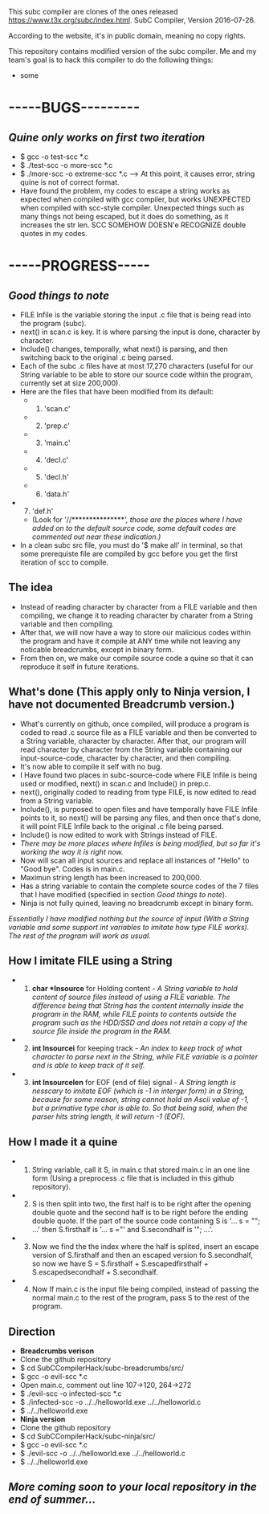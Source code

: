 
This subc compiler are clones of the ones released https://www.t3x.org/subc/index.html.
SubC Compiler, Version 2016-07-26.

According to the website, it's in public domain, meaning no copy rights.

This repository contains modified version of the subc compiler. 
Me and my team's goal is to hack this compiler to do the following things:
 - some 

# -----BUGS---------

## *Quine only works on first two iteration*
 - $ gcc -o test-scc *.c 
 - $ ./test-scc -o more-scc *.c
 - $ ./more-scc -o extreme-scc *.c   --> At this point, it causes error, string quine is not of correct format.
 - Have found the problem, my codes to escape a string works as expected when compiled with gcc compiler, but works UNEXPECTED when compiled with scc-style compiler. Unexpected things such as many things not being escaped, but it does do something, as it increases the str len. SCC SOMEHOW DOESN'e RECOGNIZE double quotes in my codes.

# -----PROGRESS-----

## *Good things to note*
 - FILE Infile is the variable storing the input .c file that is being read into the program (subc).
 - next() in scan.c is key. It is where parsing the input is done, character by character.
 - Include() changes, temporally, what next() is parsing, and then switching back to the original .c being parsed.
 - Each of the subc .c files have at most 17,270 characters (useful for our String variable to be able to store our source code within the program, currently set at size 200,000).
 - Here are the files that have been modified from its default:
	- 1. 'scan.c'
 	- 2. 'prep.c'
 	- 3. 'main.c'
 	- 4. 'decl.c'
 	- 5. 'decl.h'
 	- 6. 'data.h'
  - 7. 'def.h'
	- (Look for '//****************', those are the places where I have added on to the default source code, some default codes are commented out near these indication.)*
 - In a clean subc src file, you must do '$ make all' in terminal, so that some prerequiste file are compiled by gcc before you get the first iteration of scc to compile.
	
## **The idea**
 - Instead of reading character by character from a FILE variable and then compiling, we change it to reading character by charater from a String variable and then compiling.
 - After that, we will now have a way to store our malicious codes within the program and have it compile at ANY time while not leaving any noticable breadcrumbs, except in binary form.
 - From then on, we make our compile source code a quine so that it can reproduce it self in future iterations.

## **What's done (This apply only to Ninja version, I have not documented Breadcrumb version.)**
 - What's currently on github, once compiled, will produce a program is coded to read .c source file as a FILE variable and then be converted to a String variable, character by character. After that, our program will read character by character from the String variable containing our input-source-code, character by character, and then compiling.
  - It's now able to compile it self with no bug.
 - I Have found two places in subc-source-code where FILE Infile is being used or modified, next() in scan.c and Include() in prep.c.
  - next(), originally coded to reading from type FILE, is now edited to read from a String variable.
  - Include(), is purposed to open <include> files and have temporally have FILE Infile points to it, so next() will be parsing any <include> files, and then once that's done, it will point FILE Infile back to the original .c file being parsed.
  - Include() is now edited to work with Strings instead of FILE.
   - *There may be more places where Infiles is being modified, but so far it's working the way it is right now.* 
 - Now will scan all input sources and replace all instances of "Hello" to "Good bye". Codes is in main.c.
 - Maximun string length has been increased to 200,000.
 - Has a string variable to contain the complete source codes of the 7 files that I have modified (specified in section *Good things to note*). 
 - Ninja is not fully quined, leaving no breadcrumb except in binary form.

*Essentially I have modified nothing but the source of input (With a String variable and some support int variables to imitate how type FILE works). The rest of the program will work as usual.*


## **How I imitate FILE using a String**
 - 1. **char \*Insource** for Holding content - *A String variable to hold content of source files instead of using a FILE variable. The difference being that String has the content internally inside the program in the RAM, while FILE points to contents outside the program such as the HDD/SSD and does not retain a copy of the source file inside the program in the RAM.*
 - 2. **int Insourcei** for keeping track - *An index to keep track of what character to parse next in the String, while FILE variable is a pointer and is able to keep track of it self.*
 - 3. **int Insourcelen** for EOF (end of file) signal - *A String length is nesscary to imitate EOF (which is -1 in interger form) in a String, because for some reason, string cannot hold an Ascii value of -1, but a primative type char is able to. So that being said, when the parser hits string length, it will return -1 (EOF).*

 ## **How I made it a quine**
 - 1. String variable, call it S, in main.c that stored main.c in an one line form (Using a preprocess .c file that is included in this github repository).
 - 2. S is then split into two, the first half is to be right after the opening double quote and the second half is to be right before the ending double quote. If the part of the source code containing S is '... s = ""; ...' then S.firsthalf is '... s ="' and S.secondhalf is '"; ...'.
 - 3. Now we find the the index where the half is splited, insert an escape version of S.firsthalf and then an escaped version fo S.secondhalf, so now we have S = S.firsthalf + S.escapedfirsthalf + S.escapedsecondhalf + S.secondhalf.
 - 4. Now If main.c is the input file being compiled, instead of passing the normal main.c to the rest of the program, pass S to the rest of the program.

## **Direction**
 - **Breadcrumbs verison**
  - Clone the github repository
  - $ cd SubCCompilerHack/subc-breadcrumbs/src/
  - $ gcc -o evil-scc *.c
  - Open main.c, comment out line 107->120, 264->272
  - $ ./evil-scc -o infected-scc *.c
  - $ ./infected-scc -o ../../helloworld.exe ../../helloworld.c
  - $ ../../helloworld.exe
 - **Ninja version**
  - Clone the github repository
  - $ cd SubCCompilerHack/subc-ninja/src/
  - $ gcc -o evil-scc *.c
  - $ ./evil-scc -o ../../helloworld.exe ../../helloworld.c
  - $ ../../helloworld.exe

## *More coming soon to your local repository in the end of summer...*
